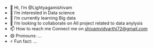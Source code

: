- 👋 Hi, I’m @Lightyagamishivam
- 👀 I’m interested in Data science 
- 🌱 I’m currently learning Big data 
- 💞️ I’m looking to collaborate on All project related to data anylysis 
- 📫 How to reach me Connect me on shivamvidyarthi72@gmail.com
- 😄 Pronouns: ...
- ⚡ Fun fact: ...

<!---
Lightyagamishivam/Lightyagamishivam is a ✨ special ✨ repository because its `README.md` (this file) appears on your GitHub profile.
You can click the Preview link to take a look at your changes.
--->
